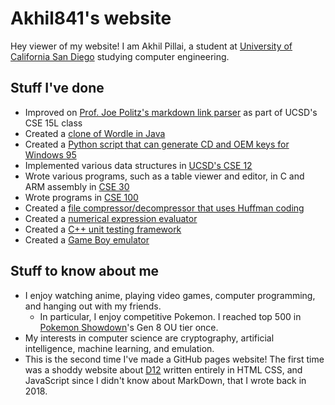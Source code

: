 # Akhil841's website
Hey viewer of my website! I am Akhil Pillai, a student at [University of California San Diego](https://ucsd.edu) studying computer engineering.
## Stuff I've done
* Improved on [Prof. Joe Politz's markdown link parser](https://github.com/Akhil841/markdown-parse) as part of UCSD's CSE 15L class
* Created a [clone of Wordle in Java](https://akhil841.github.io/wordle-clone/)
* Created a [Python script that can generate CD and OEM keys for Windows 95](https://github.com/Akhil841/win95prodkeygen)
* Implemented various data structures in [UCSD's CSE 12](https://github.com/Akhil841/CSE-12)
* Wrote various programs, such as a table viewer and editor, in C and ARM assembly in [CSE 30](https://github.com/Akhil841/CSE-30)
* Wrote programs in [CSE 100](https://github.com/Akhil841/CSE-100)
* Created a [file compressor/decompressor that uses Huffman coding](https://github.com/Akhil841/scale-cpp)
* Created a [numerical expression evaluator](https://github.com/Akhil841/nee)
* Created a [C++ unit testing framework](https://github.com/Akhil841/penumbra)
* Created a [Game Boy emulator](https://akhil841.github.io/jasmine)

## Stuff to know about me
* I enjoy watching anime, playing video games, computer programming, and hanging out with my friends.
   * In particular, I enjoy competitive Pokemon. I reached top 500 in [Pokemon Showdown](play.pokemonshowdown.com)'s Gen 8 OU tier once.
* My interests in computer science are cryptography, artificial intelligence, machine learning, and emulation.
* This is the second time I've made a GitHub pages website! The first time was a shoddy website about [D12](https://en.wikipedia.org/wiki/D12) written entirely in HTML
CSS, and JavaScript since I didn't know about MarkDown, that I wrote back in 2018. 
